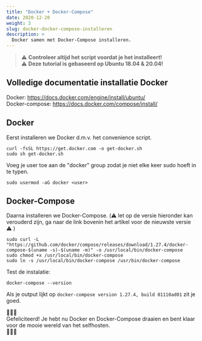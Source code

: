 ```yaml
---
title: "Docker + Docker-Compose"
date: 2020-12-20
weight: 3
slug: docker-docker-compose-installeren
description: >
  Docker samen met Docker-Compose installeren.
---
```


> :warning: **Controleer altijd het script voordat je het installeert!**  
> :warning: **Deze tutorial is gebaseerd op Ubuntu 18.04 & 20.04!**

## Volledige documentatie installatie Docker

Docker: https://docs.docker.com/engine/install/ubuntu/  
Docker-compose: https://docs.docker.com/compose/install/

## Docker

Eerst installeren we Docker d.m.v. het convenience script.

```shell
curl -fsSL https://get.docker.com -o get-docker.sh
sudo sh get-docker.sh
```

Voeg je user toe aan de "docker" group zodat je niet elke keer sudo hoeft in te typen.

```shell
sudo usermod -aG docker <user>
```

## Docker-Compose

Daarna installeren we Docker-Compose. (:warning: let op de versie hieronder kan verouderd zijn, ga naar de link bovenin het artikel voor de nieuwste versie :warning: )

```shell
sudo curl -L "https://github.com/docker/compose/releases/download/1.27.4/docker-compose-$(uname -s)-$(uname -m)" -o /usr/local/bin/docker-compose  
sudo chmod +x /usr/local/bin/docker-compose  
sudo ln -s /usr/local/bin/docker-compose /usr/bin/docker-compose  
```

Test de instalatie:

```shell
docker-compose --version
```

Als je output lijkt op ``docker-compose version 1.27.4, build 01110ad01`` zit je goed.

:tada::tada::tada:  
Gefeliciteerd! Je hebt nu Docker en Docker-Compose draaien en bent klaar voor de mooie wereld van het selfhosten.  
:tada::tada::tada:
